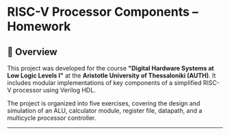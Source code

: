 # RISC-V Processor Components – Homework 

## 📘 Overview

This project was developed for the course **"Digital Hardware Systems at Low Logic Levels I"** at the **Aristotle University of Thessaloniki (AUTH)**. It includes modular implementations of key components of a simplified RISC-V processor using Verilog HDL.

The project is organized into five exercises, covering the design and simulation of an ALU, calculator module, register file, datapath, and a multicycle processor controller.

---

